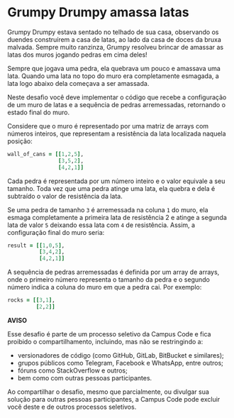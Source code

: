 # Grumpy Drumpy amassa latas

Grumpy Drumpy estava sentado no telhado de sua casa, observando os duendes
construírem a casa de latas, ao lado da casa de doces da bruxa malvada. Sempre
muito ranzinza, Grumpy resolveu brincar de amassar as latas dos muros jogando
pedras em cima deles!

Sempre que jogava uma pedra, ela quebrava um pouco e amassava uma lata. Quando 
uma lata no topo do muro era completamente esmagada, a lata logo abaixo dela 
começava a ser amassada.

Neste desafio você deve implementar o código que recebe a configuração de um
muro de latas e a sequência de pedras arremessadas, retornando o estado
final do muro.

Considere que o muro é representado por uma matriz de arrays com números
inteiros, que representam a resistência da lata localizada naquela posição:

```ruby
wall_of_cans = [[1,2,5],
                [3,5,2],
                [4,2,1]]
```

Cada pedra é representada por um número inteiro e o valor equivale a seu
tamanho. Toda vez que uma pedra atinge uma lata, ela quebra e dela é subtraído o
valor de resistência da lata.

Se uma pedra de tamanho `3` é arremessada na coluna `1` do muro, ela esmaga
completamente a primeira lata de resistência 2 e atinge a segunda lata de valor
`5` deixando essa lata com `4` de resistência. Assim, a configuração final do
muro seria:

```ruby
result = [[1,0,5],
          [3,4,2],
          [4,2,1]]
```

A sequência de pedras arremessadas é definida por um array de arrays, onde o
primeiro número representa o tamanho da pedra e o segundo número indica a coluna
do muro em que a pedra cai. Por exemplo:

```ruby
rocks = [[3,1],
         [2,2]]
```

**AVISO**

Esse desafio é parte de um processo seletivo da Campus Code e fica proibido o compartilhamento, incluindo, mas não se restringindo a:

- versionadores de código (como GitHub, GitLab, BitBucket e similares);
- grupos públicos como Telegram, Facebook e WhatsApp, entre outros;
- fóruns como StackOverflow e outros;
- bem como com outras pessoas participantes.

Ao compartilhar o desafio, mesmo que parcialmente, ou divulgar sua solução para outras pessoas participantes, a Campus Code pode excluir você deste e de outros processos seletivos.
